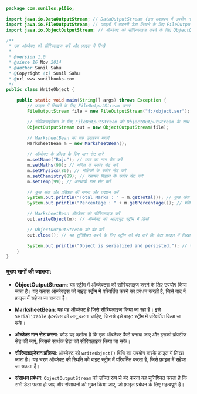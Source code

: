 ```java
package com.sunilos.p10io;

import java.io.DataOutputStream; // DataOutputStream (इस उदाहरण में उपयोग नहीं किया गया)
import java.io.FileOutputStream; // फ़ाइलों में बाइनरी डेटा लिखने के लिए FileOutputStream को आयात करें
import java.io.ObjectOutputStream; // ऑब्जेक्ट को सीरियलाइज करने के लिए ObjectOutputStream को आयात करें

/**
 * एक ऑब्जेक्ट को सीरियलाइज करें और फ़ाइल में लिखें
 * 
 * @version 1.0
 * @since 16 Nov 2014
 * @author Sunil Sahu
 * @Copyright (c) Sunil Sahu
 * @url www.sunilbooks.com
 */
public class WriteObject {

    public static void main(String[] args) throws Exception {
        // फ़ाइल में लिखने के लिए FileOutputStream बनाएं
        FileOutputStream file = new FileOutputStream("f:/object.ser");

        // सीरियलाइजेशन के लिए FileOutputStream को ObjectOutputStream के साथ लपेटें
        ObjectOutputStream out = new ObjectOutputStream(file);

        // MarksheetBean का एक उदाहरण बनाएँ
        MarksheetBean m = new MarksheetBean();
        
        // ऑब्जेक्ट के फ़ील्ड के लिए मान सेट करें
        m.setName("Raju"); // छात्र का नाम सेट करें
        m.setMaths(90); // गणित के स्कोर सेट करें
        m.setPhysics(80); // भौतिकी के स्कोर सेट करें
        m.setChemistry(89); // रसायन विज्ञान के स्कोर सेट करें
        m.setTemp(99); // अस्थायी मान सेट करें

        // कुल अंक और प्रतिशत की गणना और प्रदर्शन करें
        System.out.println("Total Marks : " + m.getTotal()); // कुल अंक प्रिंट करें
        System.out.println("Percentage : " + m.getPercentage()); // प्रतिशत प्रिंट करें

        // MarksheetBean ऑब्जेक्ट को सीरियलाइज करें
        out.writeObject(m); // ऑब्जेक्ट को आउटपुट स्ट्रीम में लिखें

        // ObjectOutputStream को बंद करें
        out.close(); // यह सुनिश्चित करने के लिए स्ट्रीम को बंद करें कि डेटा फ़ाइल में लिखा गया है

        System.out.println("Object is serialized and persisted."); // सीरियलाइजेशन की पुष्टि करें
    }
}
```

### मुख्य भागों की व्याख्या:

- **ObjectOutputStream**: यह स्ट्रीम में ऑब्जेक्ट्स को सीरियलाइज करने के लिए उपयोग किया जाता है। यह क्लास ऑब्जेक्ट्स को बाइट स्ट्रीम में परिवर्तित करने का प्रबंधन करती है, जिसे बाद में फ़ाइल में सहेजा जा सकता है।

- **MarksheetBean**: यह वह ऑब्जेक्ट है जिसे सीरियलाइज किया जा रहा है। इसे `Serializable` इंटरफ़ेस को लागू करना चाहिए, जिससे इसे बाइट स्ट्रीम में परिवर्तित किया जा सके।

- **ऑब्जेक्ट मान सेट करना**: कोड यह दर्शाता है कि एक ऑब्जेक्ट कैसे बनाया जाए और इसकी प्रॉपर्टीज़ सेट की जाएं, जिससे सार्थक डेटा को सीरियलाइज किया जा सके।

- **सीरियलाइजेशन प्रक्रिया**: ऑब्जेक्ट को `writeObject()` विधि का उपयोग करके फ़ाइल में लिखा जाता है। यह चरण ऑब्जेक्ट की स्थिति को बाइट स्ट्रीम में परिवर्तित करता है, जिसे फ़ाइल में सहेजा जा सकता है।

- **संसाधन प्रबंधन**: `ObjectOutputStream` को उचित रूप से बंद करना यह सुनिश्चित करता है कि सभी डेटा फ्लश हो जाए और संसाधनों को मुक्त किया जाए, जो फ़ाइल प्रबंधन के लिए महत्वपूर्ण है।
